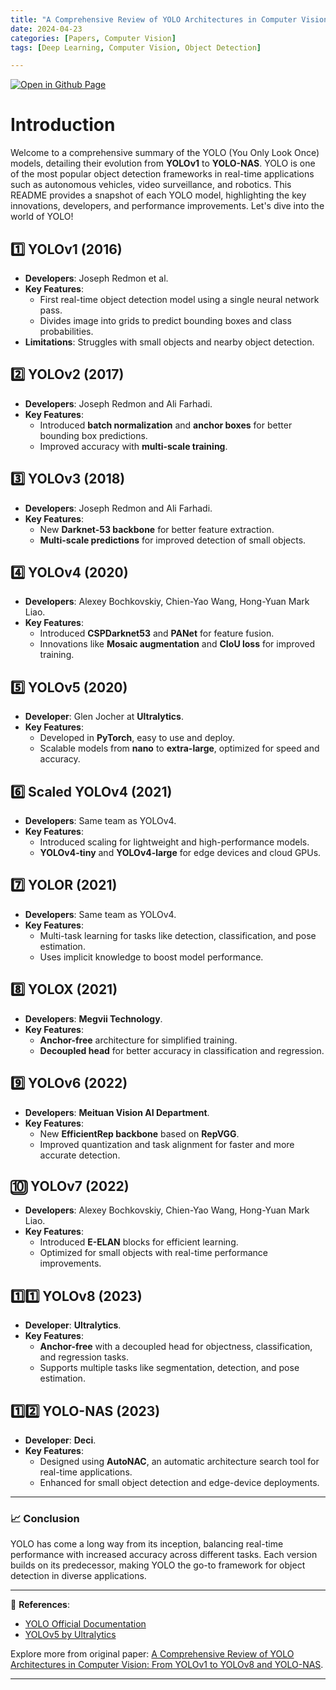 ```yaml
--- 
title: "A Comprehensive Review of YOLO Architectures in Computer Vision: From YOLOv1 to YOLOv8 and YOLO-NAS"
date: 2024-04-23
categories: [Papers, Computer Vision] 
tags: [Deep Learning, Computer Vision, Object Detection]

---
```


[![Open in Github Page](https://img.shields.io/badge/Hosted_with-GitHub_Pages-blue?logo=github&logoColor=white)](https://github.com/AbhijitMore/Deep-Learning-Research-Papers)
<br>


# Introduction

Welcome to a comprehensive summary of the YOLO (You Only Look Once) models, detailing their evolution from **YOLOv1** to **YOLO-NAS**. YOLO is one of the most popular object detection frameworks in real-time applications such as autonomous vehicles, video surveillance, and robotics. This README provides a snapshot of each YOLO model, highlighting the key innovations, developers, and performance improvements. Let's dive into the world of YOLO!

## 1️⃣ YOLOv1 (2016)
- **Developers**: Joseph Redmon et al.
- **Key Features**: 
  - First real-time object detection model using a single neural network pass.
  - Divides image into grids to predict bounding boxes and class probabilities.
- **Limitations**: Struggles with small objects and nearby object detection.
  
## 2️⃣ YOLOv2 (2017)
- **Developers**: Joseph Redmon and Ali Farhadi.
- **Key Features**: 
  - Introduced **batch normalization** and **anchor boxes** for better bounding box predictions.
  - Improved accuracy with **multi-scale training**.
  
## 3️⃣ YOLOv3 (2018)
- **Developers**: Joseph Redmon and Ali Farhadi.
- **Key Features**: 
  - New **Darknet-53 backbone** for better feature extraction.
  - **Multi-scale predictions** for improved detection of small objects.

## 4️⃣ YOLOv4 (2020)
- **Developers**: Alexey Bochkovskiy, Chien-Yao Wang, Hong-Yuan Mark Liao.
- **Key Features**: 
  - Introduced **CSPDarknet53** and **PANet** for feature fusion.
  - Innovations like **Mosaic augmentation** and **CIoU loss** for improved training.
  
## 5️⃣ YOLOv5 (2020)
- **Developer**: Glen Jocher at **Ultralytics**.
- **Key Features**: 
  - Developed in **PyTorch**, easy to use and deploy.
  - Scalable models from **nano** to **extra-large**, optimized for speed and accuracy.
  
## 6️⃣ Scaled YOLOv4 (2021)
- **Developers**: Same team as YOLOv4.
- **Key Features**: 
  - Introduced scaling for lightweight and high-performance models.
  - **YOLOv4-tiny** and **YOLOv4-large** for edge devices and cloud GPUs.

## 7️⃣ YOLOR (2021)
- **Developers**: Same team as YOLOv4.
- **Key Features**: 
  - Multi-task learning for tasks like detection, classification, and pose estimation.
  - Uses implicit knowledge to boost model performance.

## 8️⃣ YOLOX (2021)
- **Developers**: **Megvii Technology**.
- **Key Features**: 
  - **Anchor-free** architecture for simplified training.
  - **Decoupled head** for better accuracy in classification and regression.

## 9️⃣ YOLOv6 (2022)
- **Developers**: **Meituan Vision AI Department**.
- **Key Features**: 
  - New **EfficientRep backbone** based on **RepVGG**.
  - Improved quantization and task alignment for faster and more accurate detection.

## 🔟 YOLOv7 (2022)
- **Developers**: Alexey Bochkovskiy, Chien-Yao Wang, Hong-Yuan Mark Liao.
- **Key Features**: 
  - Introduced **E-ELAN** blocks for efficient learning.
  - Optimized for small objects with real-time performance improvements.

## 1️⃣1️⃣ YOLOv8 (2023)
- **Developer**: **Ultralytics**.
- **Key Features**: 
  - **Anchor-free** with a decoupled head for objectness, classification, and regression tasks.
  - Supports multiple tasks like segmentation, detection, and pose estimation.

## 1️⃣2️⃣ YOLO-NAS (2023)
- **Developer**: **Deci**.
- **Key Features**: 
  - Designed using **AutoNAC**, an automatic architecture search tool for real-time applications.
  - Enhanced for small object detection and edge-device deployments.

---

### 📈 **Conclusion**
YOLO has come a long way from its inception, balancing real-time performance with increased accuracy across different tasks. Each version builds on its predecessor, making YOLO the go-to framework for object detection in diverse applications.

---
🔗 **References**:
- [YOLO Official Documentation](https://pjreddie.com/darknet/yolo/)
- [YOLOv5 by Ultralytics](https://github.com/ultralytics/yolov5)

Explore more from original paper: [A Comprehensive Review of YOLO Architectures in Computer Vision: From YOLOv1 to YOLOv8 and YOLO-NAS](https://arxiv.org/pdf/2304.00501).

---

